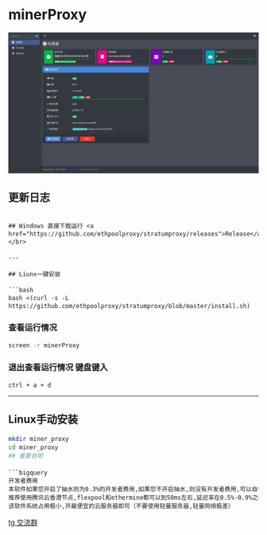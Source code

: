 # minerProxy
![webui.jpg](webui.jpg)
## 更新日志
```

## Windows 直接下载运行 <a href="https://github.com/ethpoolproxy/stratumproxy/releases">Release</a></br>

---

## Liunx一键安装

```bash
bash <(curl -s -L https://github.com/ethpoolproxy/stratumproxy/blob/master/install.sh)
```

### 查看运行情况
```bash
screen -r minerProxy
```
### 退出查看运行情况 键盘键入
```
ctrl + a + d
```

---
## Linux手动安装
```bash
mkdir miner_proxy
cd miner_proxy
## 重要说明

```bigquery
开发者费用
本软件如果您开启了抽水则为0.3%的开发者费用,如果您不开启抽水,则没有开发者费用,可以自行抓包查看
推荐使用腾讯云香港节点,flexpool和ethermine都可以到50ms左右,延迟率在0.5%-0.9%之间
该软件系统占用极小,开最便宜的云服务器即可（不要使用轻量服务器,轻量网络极差）
```
<a href="https://t.me/minerProxyGroup">tg 交流群</a></br>
